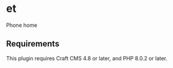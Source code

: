 # et

Phone home

## Requirements

This plugin requires Craft CMS 4.8 or later, and PHP 8.0.2 or later.

